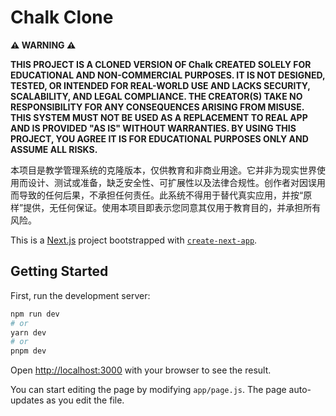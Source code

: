 # Chalk Clone

**⚠️ WARNING ⚠️**

**THIS PROJECT IS A CLONED VERSION OF Chalk CREATED SOLELY FOR EDUCATIONAL AND NON-COMMERCIAL PURPOSES. IT IS NOT DESIGNED, TESTED, OR INTENDED FOR REAL-WORLD USE AND LACKS SECURITY, SCALABILITY, AND LEGAL COMPLIANCE. THE CREATOR(S) TAKE NO RESPONSIBILITY FOR ANY CONSEQUENCES ARISING FROM MISUSE. THIS SYSTEM MUST NOT BE USED AS A REPLACEMENT TO REAL APP AND IS PROVIDED "AS IS" WITHOUT WARRANTIES. BY USING THIS PROJECT, YOU AGREE IT IS FOR EDUCATIONAL PURPOSES ONLY AND ASSUME ALL RISKS.**

本项目是教学管理系统的克隆版本，仅供教育和非商业用途。它并非为现实世界使用而设计、测试或准备，缺乏安全性、可扩展性以及法律合规性。创作者对因误用而导致的任何后果，不承担任何责任。此系统不得用于替代真实应用，并按“原样”提供，无任何保证。使用本项目即表示您同意其仅用于教育目的，并承担所有风险。



This is a [Next.js](https://nextjs.org/) project bootstrapped with [`create-next-app`](https://github.com/vercel/next.js/tree/canary/packages/create-next-app).

## Getting Started

First, run the development server:

```bash
npm run dev
# or
yarn dev
# or
pnpm dev
```

Open [http://localhost:3000](http://localhost:3000) with your browser to see the result.

You can start editing the page by modifying `app/page.js`. The page auto-updates as you edit the file.
